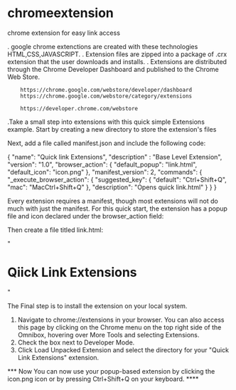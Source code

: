 # chromeextension
chrome extension for easy link access 

. google chrome extenctions are created with these technologies HTML,CSS,JAVASCRIPT.
. Extension files are zipped into a  package of .crx extension that the user downloads and installs. 
. Extensions are distributed through the Chrome Developer Dashboard and published to the Chrome Web Store. 

        https://chrome.google.com/webstore/developer/dashboard
        https://chrome.google.com/webstore/category/extensions
        
        https://developer.chrome.com/webstore
        
.Take a small step into extensions with this quick simple Extensions example. Start by creating a new directory to store the extension's files

Next, add a file called manifest.json and include the following code:


{
  "name": "Quick link Extensions",
  "description" : "Base Level Extension",
  "version": "1.0",
  "browser_action": {
    "default_popup": "link.html",
    "default_icon": "icon.png"
  },
  "manifest_version": 2,
  "commands": {
    "_execute_browser_action": {
      "suggested_key": {
        "default": "Ctrl+Shift+Q",
        "mac": "MacCtrl+Shift+Q"
      },
      "description": "Opens quick link.html"
    }
  }
}


Every extension requires a manifest, though most extensions will not do much with just the manifest. For this quick start, the extension has a popup file and icon declared under the browser_action field:

Then create a file titled link.html:



<div>  "<html>
    <body>
      <h1>Qiick Link Extensions</h1>
    </body>

  </html>" </div>




The Final step is to install the extension on your local system.


1) Navigate to chrome://extensions in your browser. You can also access this page by clicking on the Chrome menu on the top right side of the Omnibox, hovering over More Tools and selecting Extensions.
2) Check the box next to Developer Mode.
3) Click Load Unpacked Extension and select the directory for your "Quick Link Extensions" extension.

  ***  Now You can now use your popup-based extension by clicking the icon.png icon or by pressing Ctrl+Shift+Q on your keyboard. ****






























